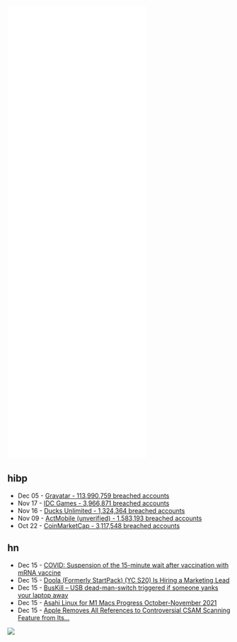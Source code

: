![Metrics](https://raw.githubusercontent.com/phixion/phixion/master/metrics.svg)

## hibp

<!--
for https://github.com/phixion/phixion/blob/main/.github/workflows/feeds.yml
-->
<!--START_SECTION:haveibeenpwnd-->
- Dec 05 - [Gravatar - 113,990,759 breached accounts](https://haveibeenpwned.com/PwnedWebsites#Gravatar)
- Nov 17 - [IDC Games - 3,966,871 breached accounts](https://haveibeenpwned.com/PwnedWebsites#IDCGames)
- Nov 16 - [Ducks Unlimited - 1,324,364 breached accounts](https://haveibeenpwned.com/PwnedWebsites#DucksUnlimited)
- Nov 09 - [ActMobile (unverified) - 1,583,193 breached accounts](https://haveibeenpwned.com/PwnedWebsites#ActMobile)
- Oct 22 - [CoinMarketCap - 3,117,548 breached accounts](https://haveibeenpwned.com/PwnedWebsites#CoinMarketCap)
<!--END_SECTION:haveibeenpwnd-->

## hn

<!--
for https://github.com/phixion/phixion/blob/main/.github/workflows/feeds.yml
-->
<!--START_SECTION:hn-->
- Dec 15 - [COVID: Suspension of the 15-minute wait after vaccination with mRNA vaccine](https://www.gov.uk/government/publications/suspension-of-the-15-minute-wait-for-vaccination-with-mrna-vaccine-for-covid-19-uk-cmos-opinion/suspension-of-the-15-minute-wait-for-vaccination-with-mrna-vaccine-for-covid-19-uk-cmos-opinion)
- Dec 15 - [Doola (Formerly StartPack) (YC S20) Is Hiring a Marketing Lead](https://bookface.ycombinator.com/company/21903/jobs/48594)
- Dec 15 - [BusKill – USB dead-man-switch triggered if someone yanks your laptop away](https://www.buskill.in/)
- Dec 15 - [Asahi Linux for M1 Macs Progress October-November 2021](https://asahilinux.org/2021/12/progress-report-oct-nov-2021/)
- Dec 15 - [Apple Removes All References to Controversial CSAM Scanning Feature from Its…](https://www.macrumors.com/2021/12/15/apple-nixes-csam-references-website/)
<!--END_SECTION:hn-->

<!--
for https://yhype.me
-->
![](https://hit.yhype.me/github/profile?user_id=13013670)
